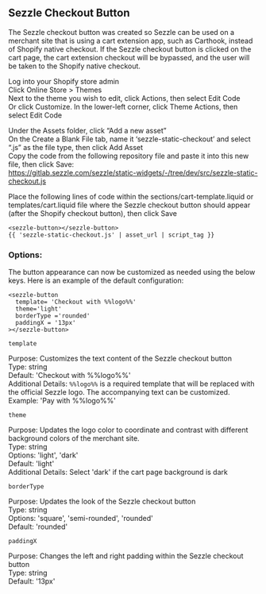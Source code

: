## Sezzle Checkout Button

The Sezzle checkout button was created so Sezzle can be used on a merchant site that is using a cart extension app, such as Carthook, instead of Shopify native checkout. If the Sezzle checkout button is clicked on the cart page, the cart extension checkout will be bypassed, and the user will be taken to the Shopify native checkout.

Log into your Shopify store admin<br/>
Click Online Store > Themes<br/>
Next to the theme you wish to edit, click Actions, then select Edit Code<br/>
  Or click Customize. In the lower-left corner, click Theme Actions, then select Edit Code<br/>

Under the Assets folder, click “Add a new asset” <br/>
On the Create a Blank File tab, name it ‘sezzle-static-checkout’ and select “.js” as the file type, then click Add Asset<br/>
Copy the code from the following repository file and paste it into this new file, then click Save:<br/>
https://gitlab.sezzle.com/sezzle/static-widgets/-/tree/dev/src/sezzle-static-checkout.js

Place the following lines of code within the sections/cart-template.liquid or templates/cart.liquid file where the Sezzle checkout button should appear (after the Shopify checkout button), then click Save

```
<sezzle-button></sezzle-button>
{{ 'sezzle-static-checkout.js' | asset_url | script_tag }}
```

### Options:

The button appearance can now be customized as needed using the below keys. Here is an example of the default configuration:

```
<sezzle-button  
  template= 'Checkout with %%logo%%' 
  theme='light' 
  borderType ='rounded'
  paddingX = '13px'
></sezzle-button>
```

`template`

Purpose: Customizes the text content of the Sezzle checkout button<br/>
Type: string<br/>
Default: 'Checkout with %%logo%%'<br/>
Additional Details: `%%logo%%` is a required template that will be replaced with the official Sezzle logo. The accompanying text can be customized. Example: 'Pay with %%logo%%'

`theme`

Purpose: Updates the logo color to coordinate and contrast with different background colors of the merchant site.<br/>
Type: string<br/>
Options: 'light', 'dark'<br/>
Default: 'light'<br/>
Additional Details: Select 'dark' if the cart page background is dark

`borderType`

Purpose: Updates the look of the Sezzle checkout button<br/>
Type: string<br/>
Options: 'square', 'semi-rounded', 'rounded'<br/>
Default: 'rounded'

`paddingX`

Purpose: Changes the left and right padding within the Sezzle checkout button<br/>
Type: string<br/>
Default: '13px'